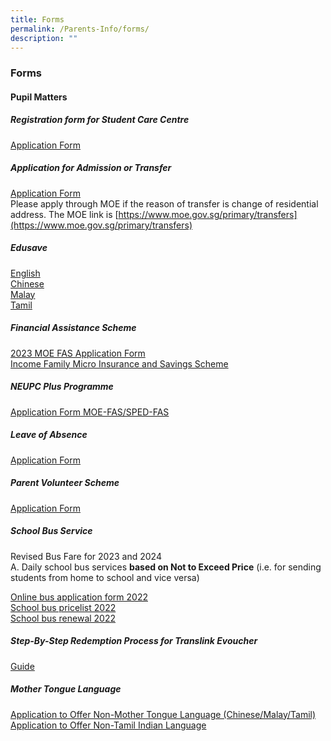 ```yaml
---
title: Forms
permalink: /Parents-Info/forms/
description: ""
---
```

### Forms
#### Pupil Matters
##### Registration form for Student Care Centre
[Application Form](/files/Application%20Form.pdf)

##### Application for Admission or Transfer
[Application Form](https://form.gov.sg/#!/5aeff791b80a10001acde2d5) <br>
Please apply through MOE if the reason of transfer is change of residential address. The MOE link is [https://www.moe.gov.sg/primary/transfers](https://www.moe.gov.sg/primary/transfers)

##### Edusave
[English](/files/Edusave%20English.pdf) <br>
[Chinese](/files/Edusave%20Chinese.pdf)<br>
[Malay](/files/Edusave%20Malay.pdf)<br>
[Tamil](/files/Edusave%20Tamil.pdf)

##### Financial Assistance Scheme
[2023 MOE FAS Application Form](/files/Forms/MOE%20FAS%20Application%20Form%202023%20v1.pdf)<br>
[Income Family Micro Insurance and Savings Scheme](/files/Income%20Family%20Micro%20Insurance%20and%20Savings%20Scheme.pdf)

##### NEUPC Plus Programme
[Application Form MOE-FAS/SPED-FAS](/files/Application%20Form%20MOE%20FAS%20SPED%20FAS.pdf)

##### Leave of Absence
[Application Form](https://form.gov.sg/60bd8fb1f6792300111b990f)

##### Parent Volunteer Scheme
[Application Form](https://form.gov.sg/#!/5acebd22d9a3d4000f2812c8)

##### School Bus Service
Revised Bus Fare for 2023 and 2024<br>
A. Daily school bus services **based on Not to Exceed Price** (i.e. for sending students from home to school and vice versa)<br>

[Online bus application form 2022](https://forms.gle/rNurWaaHQiZXqvfP7) <br>
[School bus pricelist 2022](/files/School%20bus%20pricelist%202022.pdf) <br>
[School bus renewal 2022](/files/School%20bus%20renewal%202022.pdf)

##### Step-By-Step Redemption Process for Translink Evoucher
[Guide](/files/Guide.pdf)

##### Mother Tongue Language
[Application to Offer Non-Mother Tongue Language (Chinese/Malay/Tamil)](/files/Application%20to%20Offer%20Non%20Mother%20Tongue%20Language.pdf) <br>
[Application to Offer Non-Tamil Indian Language](/files/Application%20to%20Offer%20Non%20Tamil%20Indian%20Language.pdf)
